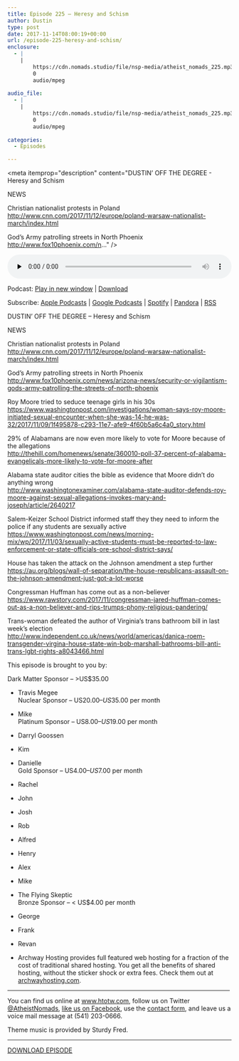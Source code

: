 ```yaml
---
title: Episode 225 – Heresy and Schism
author: Dustin
type: post
date: 2017-11-14T08:00:19+00:00
url: /episode-225-heresy-and-schism/
enclosure:
  - |
    |
        https://cdn.nomads.studio/file/nsp-media/atheist_nomads_225.mp3
        0
        audio/mpeg
        
audio_file:
  - |
    |
        https://cdn.nomads.studio/file/nsp-media/atheist_nomads_225.mp3
        0
        audio/mpeg
        
categories:
  - Episodes

---
```

<div itemscope itemtype="http://schema.org/AudioObject">
  <meta itemprop="name" content="Episode 225 &#8211; Heresy and Schism" />
  
  <meta itemprop="uploadDate" content="2017-11-14T01:00:19-07:00" />
  
  <meta itemprop="encodingFormat" content="audio/mpeg" />
  
  <meta itemprop="description" content="DUSTIN’ OFF THE DEGREE - Heresy and Schism

NEWS

Christian nationalist protests in Poland
 http://www.cnn.com/2017/11/12/europe/poland-warsaw-nationalist-march/index.html

God’s Army patrolling streets in North Phoenix
 http://www.fox10phoenix.com/n..." />
  
  <meta itemprop="contentUrl" content="https://dts.podtrac.com/redirect.mp3/cdn.nomads.studio/file/nsp-media/atheist_nomads_225.mp3" />
  </p> 
  
  <div class="powerpress_player" id="powerpress_player_8488">
    <audio class="wp-audio-shortcode" id="audio-1653-232" preload="none" style="width: 100%;" controls="controls"><source type="audio/mpeg" src="https://dts.podtrac.com/redirect.mp3/cdn.nomads.studio/file/nsp-media/atheist_nomads_225.mp3?_=232" /><a href="https://dts.podtrac.com/redirect.mp3/cdn.nomads.studio/file/nsp-media/atheist_nomads_225.mp3">https://dts.podtrac.com/redirect.mp3/cdn.nomads.studio/file/nsp-media/atheist_nomads_225.mp3</a></audio>
  </div>
</div>

<p class="powerpress_links powerpress_links_mp3">
  Podcast: <a href="https://dts.podtrac.com/redirect.mp3/cdn.nomads.studio/file/nsp-media/atheist_nomads_225.mp3" class="powerpress_link_pinw" target="_blank" title="Play in new window" onclick="return powerpress_pinw('https://htotw.com/?powerpress_pinw=1653-podcast');" rel="nofollow">Play in new window</a> | <a href="https://dts.podtrac.com/redirect.mp3/cdn.nomads.studio/file/nsp-media/atheist_nomads_225.mp3" class="powerpress_link_d" title="Download" rel="nofollow" download="atheist_nomads_225.mp3">Download</a>
</p>

<p class="powerpress_links powerpress_subscribe_links">
  Subscribe: <a href="https://podcasts.apple.com/us/podcast/humanists-take-on-the-world/id530050098?mt=2&ls=1" class="powerpress_link_subscribe powerpress_link_subscribe_itunes" target="_blank" title="Subscribe on Apple Podcasts" rel="nofollow">Apple Podcasts</a> | <a href="https://www.google.com/podcasts?feed=aHR0cDovL2F0aGVpc3Rub21hZHMubGlic3luLmNvbS9yc3M%3D" class="powerpress_link_subscribe powerpress_link_subscribe_googleplay" target="_blank" title="Subscribe on Google Podcasts" rel="nofollow">Google Podcasts</a> | <a href="https://open.spotify.com/show/3LzK2xZGike6Tc1GEMtMbr?si=LieN9SNuTpq96smuaUsH8A" class="powerpress_link_subscribe powerpress_link_subscribe_spotify" target="_blank" title="Subscribe on Spotify" rel="nofollow">Spotify</a> | <a href="https://www.pandora.com/podcast/atheist-nomads/PC:10122?corr=62071012&part=ug" class="powerpress_link_subscribe powerpress_link_subscribe_pandora" target="_blank" title="Subscribe on Pandora" rel="nofollow">Pandora</a> | <a href="https://htotw.com/feed/podcast/" class="powerpress_link_subscribe powerpress_link_subscribe_rss" target="_blank" title="Subscribe via RSS" rel="nofollow">RSS</a>
</p>

<CENTER>
</CENTER>DUSTIN’ OFF THE DEGREE &#8211; Heresy and Schism

NEWS

Christian nationalist protests in Poland  
 <http://www.cnn.com/2017/11/12/europe/poland-warsaw-nationalist-march/index.html>

God’s Army patrolling streets in North Phoenix  
 <http://www.fox10phoenix.com/news/arizona-news/security-or-vigilantism-gods-army-patrolling-the-streets-of-north-phoenix>

Roy Moore tried to seduce teenage girls in his 30s  
 <https://www.washingtonpost.com/investigations/woman-says-roy-moore-initiated-sexual-encounter-when-she-was-14-he-was-32/2017/11/09/1f495878-c293-11e7-afe9-4f60b5a6c4a0_story.html>

29% of Alabamans are now even more likely to vote for Moore because of the allegations  
 <http://thehill.com/homenews/senate/360010-poll-37-percent-of-alabama-evangelicals-more-likely-to-vote-for-moore-after>

Alabama state auditor cities the bible as evidence that Moore didn’t do anything wrong  
 <http://www.washingtonexaminer.com/alabama-state-auditor-defends-roy-moore-against-sexual-allegations-invokes-mary-and-joseph/article/2640217>

Salem-Keizer School District informed staff they they need to inform the police if any students are sexually active  
 <https://www.washingtonpost.com/news/morning-mix/wp/2017/11/03/sexually-active-students-must-be-reported-to-law-enforcement-or-state-officials-ore-school-district-says/>

House has taken the attack on the Johnson amendment a step further  
 <https://au.org/blogs/wall-of-separation/the-house-republicans-assault-on-the-johnson-amendment-just-got-a-lot-worse>

Congressman Huffman has come out as a non-believer  
 <https://www.rawstory.com/2017/11/congressman-jared-huffman-comes-out-as-a-non-believer-and-rips-trumps-phony-religious-pandering/>

Trans-woman defeated the author of Virginia&#8217;s trans bathroom bill in last week’s election  
 <http://www.independent.co.uk/news/world/americas/danica-roem-transgender-virgina-house-state-win-bob-marshall-bathrooms-bill-anti-trans-lgbt-rights-a8043466.html>

This episode is brought to you by:

Dark Matter Sponsor – >US$35.00  
* Travis Megee  
Nuclear Sponsor – US$20.00 – US$35.00 per month  
* Mike  
Platinum Sponsor – US$8.00 – US$19.00 per month  
* Darryl Goossen  
* Kim  
* Danielle  
Gold Sponsor – US$4.00 – US$7.00 per month  
* Rachel  
* John  
* Josh  
* Rob  
* Alfred  
* Henry  
* Alex  
* Mike  
* The Flying Skeptic  
Bronze Sponsor – < US$4.00 per month  
* George  
* Frank  
* Revan

* Archway Hosting provides full featured web hosting for a fraction of the cost of traditional shared hosting. You get all the benefits of shared hosting, without the sticker shock or extra fees. Check them out at <a href="http://archwayhosting.com/" target="_blank" rel="noopener">archwayhosting.com</a>.

<hr width="500" />

You can find us online at <a href="https://www.htotw.com/" target="_blank" rel="noopener">www.htotw.com</a>, follow us on Twitter <a href="https://twitter.com/AtheistNomads" target="_blank" rel="noopener">@AtheistNomads</a>, <a href="https://htotw.com/facebook" target="_blank" rel="noopener">like us on Facebook</a>, use the [contact form](https://htotw.com/contact), and leave us a voice mail message at (541) 203-0666.

Theme music is provided by Sturdy Fred.

<hr width="”500”" />

[DOWNLOAD EPISODE][1]

 [1]: https://dts.podtrac.com/redirect.mp3/cdn.nomads.studio/file/nsp-media/atheist_nomads_225.mp3